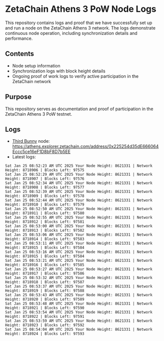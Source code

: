 # ZetaChain Athens 3 PoW Node Logs
This repository contains logs and proof that we have successfully set up and run a node on the ZetaChain Athens 3 network. The logs demonstrate continuous node operation, including synchronization details and performance.

## Contents
- Node setup information
- Synchronization logs with block height details
- Ongoing proof of work logs to verify active participation in the ZetaChain network

## Purpose
This repository serves as documentation and proof of participation in the ZetaChain Athens 3 PoW testnet.

## Logs

- [Third Bunny](https://thirdbunny.xyz/) node: https://athens.explorer.zetachain.com/address/0x225254d35dE666064Eccc5ce16eF1D8bF8D7b5EE
- Latest logs:
```
Sat Jan 25 08:52:23 AM UTC 2025 Your Node Height: 8621331 | Network Height: 8718906 | Blocks Left: 97575
Sat Jan 25 08:52:29 AM UTC 2025 Your Node Height: 8621331 | Network Height: 8718907 | Blocks Left: 97576
Sat Jan 25 08:52:34 AM UTC 2025 Your Node Height: 8621331 | Network Height: 8718908 | Blocks Left: 97577
Sat Jan 25 08:52:39 AM UTC 2025 Your Node Height: 8621331 | Network Height: 8718909 | Blocks Left: 97578
Sat Jan 25 08:52:44 AM UTC 2025 Your Node Height: 8621331 | Network Height: 8718910 | Blocks Left: 97579
Sat Jan 25 08:52:50 AM UTC 2025 Your Node Height: 8621331 | Network Height: 8718911 | Blocks Left: 97580
Sat Jan 25 08:52:55 AM UTC 2025 Your Node Height: 8621331 | Network Height: 8718912 | Blocks Left: 97581
Sat Jan 25 08:53:00 AM UTC 2025 Your Node Height: 8621331 | Network Height: 8718913 | Blocks Left: 97582
Sat Jan 25 08:53:06 AM UTC 2025 Your Node Height: 8621331 | Network Height: 8718914 | Blocks Left: 97583
Sat Jan 25 08:53:11 AM UTC 2025 Your Node Height: 8621331 | Network Height: 8718915 | Blocks Left: 97584
Sat Jan 25 08:53:16 AM UTC 2025 Your Node Height: 8621331 | Network Height: 8718915 | Blocks Left: 97584
Sat Jan 25 08:53:21 AM UTC 2025 Your Node Height: 8621331 | Network Height: 8718916 | Blocks Left: 97585
Sat Jan 25 08:53:27 AM UTC 2025 Your Node Height: 8621331 | Network Height: 8718917 | Blocks Left: 97586
Sat Jan 25 08:53:32 AM UTC 2025 Your Node Height: 8621331 | Network Height: 8718918 | Blocks Left: 97587
Sat Jan 25 08:53:37 AM UTC 2025 Your Node Height: 8621331 | Network Height: 8718919 | Blocks Left: 97588
Sat Jan 25 08:53:43 AM UTC 2025 Your Node Height: 8621331 | Network Height: 8718920 | Blocks Left: 97589
Sat Jan 25 08:53:48 AM UTC 2025 Your Node Height: 8621331 | Network Height: 8718921 | Blocks Left: 97590
Sat Jan 25 08:53:54 AM UTC 2025 Your Node Height: 8621331 | Network Height: 8718922 | Blocks Left: 97591
Sat Jan 25 08:53:59 AM UTC 2025 Your Node Height: 8621331 | Network Height: 8718923 | Blocks Left: 97592
Sat Jan 25 08:54:04 AM UTC 2025 Your Node Height: 8621331 | Network Height: 8718924 | Blocks Left: 97593
```
